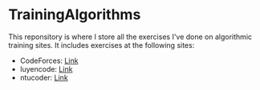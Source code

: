 # TrainingAlgorithms

This reponsitory is where I store all the exercises I've done on algorithmic training sites.
It includes exercises at the following sites:
- CodeForces: [Link](https://codeforces.com/profile/BrisS)
- luyencode: [Link](https://oj.luyencode.net/user-home)
- ntucoder: [Link](http://ntucoder.net/)

